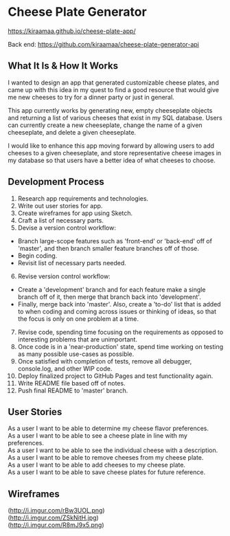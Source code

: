 # Cheese Plate Generator
https://kiraamaa.github.io/cheese-plate-app/<br>

Back end: https://github.com/kiraamaa/cheese-plate-generator-api

## What It Is & How It Works

I wanted to design an app that generated customizable cheese plates, and came up with this idea in my quest to find a good resource that would give me new cheeses to try for a dinner party or just in general.

This app currently works by generating new, empty cheeseplate objects and returning a list of various cheeses that exist in my SQL database. Users can currently create a new cheeseplate, change the name of a given cheeseplate, and delete a given cheeseplate.

I would like to enhance this app moving forward by allowing users to add cheeses to a given cheeseplate, and store representative cheese images in my database so that users have a better idea of what cheeses to choose.

## Development Process

1. Research app requirements and technologies.
2. Write out user stories for app.
3. Create wireframes for app using Sketch.
4. Craft a list of necessary parts.
5. Devise a version control workflow:
  -   Branch large-scope features such as 'front-end' or 'back-end' off of 'master', and then branch smaller feature branches off of those.
  -   Begin coding.
  -   Revisit list of necessary parts needed.
6. Revise version control workflow:
  -   Create a 'development' branch and for each feature make a single branch off of it, then merge that branch back into 'development'.
  -   Finally, merge back into 'master'. Also, create a 'to-do' list that is added to when coding and coming across issues or thinking of ideas, so that the focus is only on one problem at a time.
7. Revise code, spending time focusing on the requirements as opposed to interesting problems that are unimportant.
8. Once code is in a 'near-production' state, spend time working on testing as many possible use-cases as possible.
9. Once satisfied with completion of tests, remove all debugger, console.log, and other WIP code.
10. Deploy finalized project to GitHub Pages and test functionality again.
11. Write README file based off of notes.
12. Push final README to 'master' branch.

## User Stories

As a user I want to be able to determine my cheese flavor preferences.<br>
As a user I want to be able to see a cheese plate in line with my preferences.<br>
As a user I want to be able to see the individual cheese with a description.<br>
As a user I want to be able to remove cheeses from my cheese plate.<br>
As a user I want to be able to add cheeses to my cheese plate.<br>
As a user I want to be able to save cheese plates for future reference.<br>

## Wireframes

(http://i.imgur.com/rBw3UOL.png)<br>
(http://i.imgur.com/ZSkNitH.jpg)<br>
(http://i.imgur.com/R8mJ9x5.png)<br>
